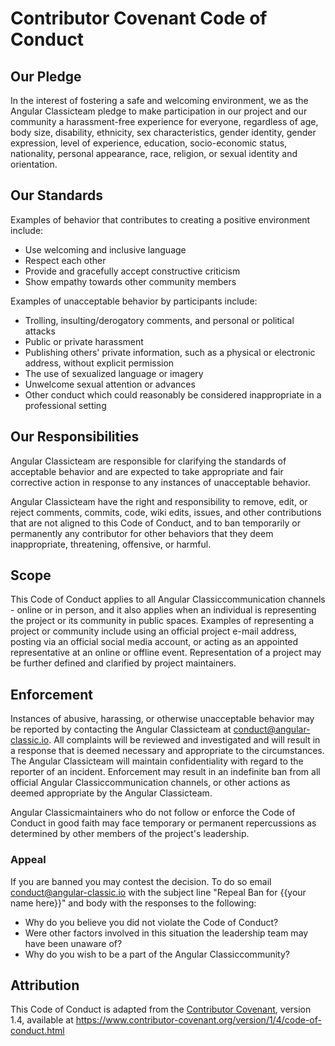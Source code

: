 # Contributor Covenant Code of Conduct

## Our Pledge

In the interest of fostering a safe and welcoming environment, we as
the Angular Classicteam pledge to make participation in our project and
our community a harassment-free experience for everyone, regardless of age, body
size, disability, ethnicity, sex characteristics, gender identity, gender expression,
level of experience, education, socio-economic status, nationality, personal
appearance, race, religion, or sexual identity and orientation.

## Our Standards

Examples of behavior that contributes to creating a positive environment
include:

* Use welcoming and inclusive language
* Respect each other
* Provide and gracefully accept constructive criticism
* Show empathy towards other community members

Examples of unacceptable behavior by participants include:

* Trolling, insulting/derogatory comments, and personal or political attacks
* Public or private harassment
* Publishing others' private information, such as a physical or electronic
  address, without explicit permission
* The use of sexualized language or imagery
* Unwelcome sexual attention or advances
* Other conduct which could reasonably be considered inappropriate in a
  professional setting

## Our Responsibilities

Angular Classicteam are responsible for clarifying the standards of acceptable
behavior and are expected to take appropriate and fair corrective action in
response to any instances of unacceptable behavior.

Angular Classicteam have the right and responsibility to remove, edit, or
reject comments, commits, code, wiki edits, issues, and other contributions
that are not aligned to this Code of Conduct, and to ban temporarily or
permanently any contributor for other behaviors that they deem inappropriate,
threatening, offensive, or harmful.

## Scope

This Code of Conduct applies to all Angular Classiccommunication channels - online or in person,
and it also applies when an individual is representing the project or its community in
public spaces. Examples of representing a project or community include using an official
project e-mail address, posting via an official social media account, or acting
as an appointed representative at an online or offline event. Representation of
a project may be further defined and clarified by project maintainers.

## Enforcement

Instances of abusive, harassing, or otherwise unacceptable behavior may be
reported by contacting the Angular Classicteam at conduct@angular-classic.io. All
complaints will be reviewed and investigated and will result in a response that
is deemed necessary and appropriate to the circumstances. The Angular Classicteam
will maintain confidentiality with regard to the reporter of an incident.
Enforcement may result in an indefinite ban from all official Angular Classiccommunication
channels, or other actions as deemed appropriate by the Angular Classicteam.

Angular Classicmaintainers who do not follow or enforce the Code of Conduct in good
faith may face temporary or permanent repercussions as determined by other
members of the project's leadership.

### Appeal

If you are banned you may contest the decision. To do so email conduct@angular-classic.io with the subject line "Repeal Ban for {{your name here}}" and body with the responses to the following:

* Why do you believe you did not violate the Code of Conduct?
* Were other factors involved in this situation the leadership team may have been unaware of?
* Why do you wish to be a part of the Angular Classiccommunity?

## Attribution

This Code of Conduct is adapted from the [Contributor Covenant](https://www.contributor-covenant.org), version 1.4,
available at https://www.contributor-covenant.org/version/1/4/code-of-conduct.html

